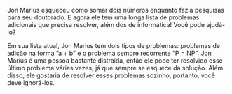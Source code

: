 Jon Marius esqueceu como somar dois números enquanto fazia pesquisas para seu doutorado. E agora ele tem uma longa lista de problemas adicionais que precisa resolver, além dos de informática! Você pode ajudá-lo?

Em sua lista atual, Jon Marius tem dois tipos de problemas: problemas de adição na forma ”a + b” e o problema sempre recorrente ”P = NP”. Jon Marius é uma pessoa bastante distraída, então ele pode ter resolvido esse último problema várias vezes, já que sempre se esquece da solução. Além disso, ele gostaria de resolver esses problemas sozinho, portanto, você deve ignorá-los.

